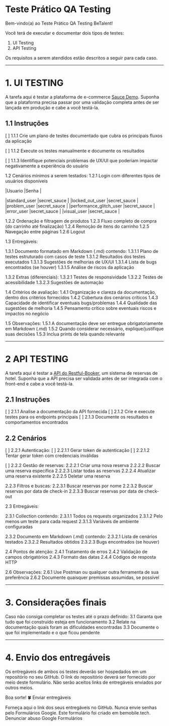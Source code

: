 
# Teste Prático QA Testing

Bem-vindo(a) ao Teste Prático QA Testing BeTalent!

Você terá de executar e documentar dois tipos de testes:

1. UI Testing
2. API Testing

Os requisitos a serem atendidos estão descritos a seguir para cada caso.

---------------------------------

# 1. UI TESTING

A tarefa aqui é testar a plataforma de e-commerce [Sauce Demo](https://www.saucedemo.com). Suponha que a plataforma precisa passar por uma validação completa antes de ser lançada em produção e cabe a você testá-la.

## 1.1 Instruções

[ ] 1.1.1 Crie um plano de testes documentado que cubra os principais fluxos da aplicação

[ ] 1.1.2 Execute os testes manualmente e documente os resultados

[ ] 1.1.3 Identifique potenciais problemas de UX/UI que poderiam impactar negativamente a experiência do usuário

1.2 Cenários mínimos a serem testados:
1.2.1 Login com diferentes tipos de usuários disponíveis

 |Usuario                   |Senha          |

 |standard_user             |secret_sauce   |
 |locked_out_user           |secret_sauce   |
 |problem_user              |secret_sauce   |
 |performance_glitch_user   |secret_sauce   |
 |error_user                |secret_sauce   |
 |visual_user               |secret_sauce   |

1.2.2 Ordenação e filtragem de produtos
1.2.3 Fluxo completo de compra (do carrinho até finalização)
1.2.4 Remoção de itens do carrinho
1.2.5 Navegação entre páginas
1.2.6 Logout

1.3 Entregáveis:

1.3.1 Documento formatado em Markdown (.md) contendo:
1.3.1.1 Plano de testes estruturado com casos de teste
1.3.1.2 Resultados dos testes executados
1.3.1.3 Sugestões de melhorias de UX/UI
1.3.1.4 Lista de bugs encontrados (se houver)
1.3.1.5 Análise de riscos da aplicação

1.3.2 Extras (diferenciais):
1.3.2.1 Testes de responsividade
1.3.2.2 Testes de acessibilidade
1.3.2.3 Sugestões de automação

1.4 Critérios de avaliação:
1.4.1 Organização e clareza da documentação, dentro dos critérios fornecidos
1.4.2 Cobertura dos cenários críticos
1.4.3 Capacidade de identificar eventuais bugs/problemas
1.4.4 Qualidade das sugestões de melhoria
1.4.5 Pensamento crítico sobre eventuais riscos e impactos no negócio

1.5 Observações:
1.5.1 A documentação deve ser entregue obrigatoriamente em Markdown (.md)
1.5.2 Quando considerar necessário, explique/justifique suas decisões
1.5.3 Inclua prints de tela quando relevante

---------------------------------

# 2 API TESTING

A tarefa aqui é testar a [API do Restful-Booker](https://restful-booker.herokuapp.com), um sistema de reservas de hotel. Suponha que a API precisa ser validada antes de ser integrada com o front-end e cabe a você testá-la.

## 2.1 Instruções

 [ ] 2.1.1 Analise a documentação da API fornecida
 [ ] 2.1.2 Crie e execute testes para os endpoints principais
 [ ] 2.1.3 Documente os resultados e comportamentos encontrados

## 2.2 Cenários

 [ ] 2.2.1 Autenticação:
    [ ] 2.2.1.1 Gerar token de autenticação
    [ ] 2.2.1.2 Tentar gerar token com credenciais inválidas

 [ ] 2.2.2 Gestão de reservas:
2.2.2.1 Criar uma nova reserva
2.2.2.2 Buscar uma reserva específica
2.2.2.3 Listar todas as reservas
2.2.2.4 Atualizar uma reserva existente
2.2.2.5 Deletar uma reserva

2.2.3 Filtros e buscas:
2.2.3.1 Buscar reservas por nome
2.2.3.2 Buscar reservas por data de check-in
2.2.3.3 Buscar reservas por data de check-out

2.3 Entregáveis:

2.3.1 Collection contendo:
2.3.1.1 Todos os requests organizados
2.3.1.2 Pelo menos um teste para cada request
2.3.1.3 Variáveis de ambiente configuradas

2.3.2 Documento em Markdown (.md) contendo:
2.3.2.1 Lista de cenários testados
2.3.2.2 Resultados obtidos
2.3.2.3 Bugs encontrados (se houver)

2.4 Pontos de atenção:
2.4.1 Tratamento de erros
2.4.2 Validação de campos obrigatórios
2.4.3 Formato das datas
2.4.4 Códigos de resposta HTTP

2.6 Observações:
2.6.1 Use Postman ou qualquer outra ferramenta de sua preferência
2.6.2 Documente quaisquer premissas assumidas, se possível

---------------------------------

# 3. Considerações finais

Caso não consiga completar os testes até o prazo definido:
3.1 Garanta que tudo que foi construído esteja em funcionamento
3.2 Relate na documentação quais foram as dificuldades encontradas
3.3 Documente o que foi implementado e o que ficou pendente

---------------------------------

# 4. Envio dos entregáveis

Os entregáveis de ambos os testes deverão ser hospedados em um repositório no seu GitHub. O link do repositório deverá ser fornecido por meio deste formulário. Não serão aceitos links de entregáveis enviados por outros meios.

Boa sorte! 🍀
Enviar entregáveis

Forneça aqui o link dos seus entregáveis no GitHub.
Nunca envie senhas pelo Formulários Google.
Este formulário foi criado em bemobile.tech. Denunciar abuso
Google Formulários
